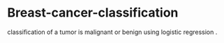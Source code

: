 # Breast-cancer-classification
classification of  a tumor is malignant or benign using logistic regression .


